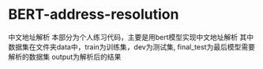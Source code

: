 # BERT-address-resolution
中文地址解析
本部分为个人练习代码，主要是用bert模型实现中文地址解析
其中数据集在文件夹data中，train为训练集，dev为测试集,
final_test为最后模型需要解析的数据集
output为解析后的结果
